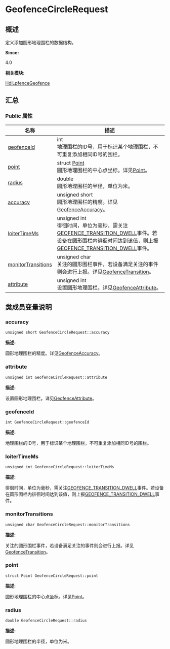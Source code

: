# GeofenceCircleRequest


## 概述

定义添加圆形地理围栏的数据结构。

**Since:**

4.0

**相关模块:**

[HdiLpfenceGeofence](_hdi_lpfence_geofence.md)


## 汇总


### Public 属性

  | 名称 | 描述 | 
| -------- | -------- |
| [geofenceId](#geofenceid) | int<br/>地理围栏的ID号，用于标识某个地理围栏，不可重复添加相同ID号的围栏。 | 
| [point](#point) | struct&nbsp;[Point](_point.md)<br/>圆形地理围栏的中心点坐标。详见[Point](_point.md)。 | 
| [radius](#radius) | double<br/>圆形地理围栏的半径，单位为米。 | 
| [accuracy](#accuracy) | unsigned&nbsp;short<br/>圆形地理围栏的精度。详见[GeofenceAccuracy](_hdi_lpfence_geofence.md#geofenceaccuracy)。 | 
| [loiterTimeMs](#loitertimems) | unsigned&nbsp;int<br/>徘徊时间，单位为毫秒，需关注[GEOFENCE_TRANSITION_DWELL](_hdi_lpfence_geofence.md#geofencetransition)事件。若设备在圆形围栏内徘徊时间达到该值，则上报[GEOFENCE_TRANSITION_DWELL](_hdi_lpfence_geofence.md#geofencetransition)事件。 | 
| [monitorTransitions](#monitortransitions) | unsigned&nbsp;char<br/>关注的圆形围栏事件，若设备满足关注的事件则会进行上报。详见[GeofenceTransition](_hdi_lpfence_geofence.md#geofencetransition)。 | 
| [attribute](#attribute) | unsigned&nbsp;int<br/>设置圆形地理围栏。详见[GeofenceAttribute](_hdi_lpfence_geofence.md#geofenceattribute)。 | 


## 类成员变量说明


### accuracy

  
```
unsigned short GeofenceCircleRequest::accuracy
```

**描述:**

圆形地理围栏的精度。详见[GeofenceAccuracy](_hdi_lpfence_geofence.md#geofenceaccuracy)。


### attribute

  
```
unsigned int GeofenceCircleRequest::attribute
```

**描述:**

设置圆形地理围栏。详见[GeofenceAttribute](_hdi_lpfence_geofence.md#geofenceattribute)。


### geofenceId

  
```
int GeofenceCircleRequest::geofenceId
```

**描述:**

地理围栏的ID号，用于标识某个地理围栏，不可重复添加相同ID号的围栏。


### loiterTimeMs

  
```
unsigned int GeofenceCircleRequest::loiterTimeMs
```

**描述:**

徘徊时间，单位为毫秒，需关注[GEOFENCE_TRANSITION_DWELL](_hdi_lpfence_geofence.md#geofencetransition)事件。若设备在圆形围栏内徘徊时间达到该值，则上报[GEOFENCE_TRANSITION_DWELL](_hdi_lpfence_geofence.md#geofencetransition)事件。


### monitorTransitions

  
```
unsigned char GeofenceCircleRequest::monitorTransitions
```

**描述:**

关注的圆形围栏事件，若设备满足关注的事件则会进行上报。详见[GeofenceTransition](_hdi_lpfence_geofence.md#geofencetransition)。


### point

  
```
struct Point GeofenceCircleRequest::point
```

**描述:**

圆形地理围栏的中心点坐标。详见[Point](_point.md)。


### radius

  
```
double GeofenceCircleRequest::radius
```

**描述:**

圆形地理围栏的半径，单位为米。
